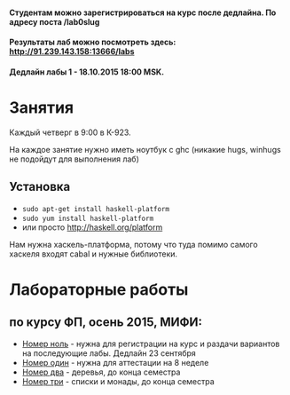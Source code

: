 #### Студентам можно зарегистрироваться на курс после дедлайна. По адресу поста /lab0slug
#### Результаты лаб можно посмотреть здесь: http://91.239.143.158:13666/labs
#### Дедлайн лабы 1 - 18.10.2015 18:00 MSK.

# Занятия

Каждый четверг в 9:00 в К-923.

На каждое занятие нужно иметь ноутбук с ghc (никакие hugs, winhugs не подойдут для выполнения лаб)

## Установка
* `sudo apt-get install haskell-platform`
* `sudo yum install haskell-platform`
* или просто http://haskell.org/platform

Нам нужна хаскель-платформа, потому что туда помимо самого хаскеля входят cabal и нужные библиотеки.

# Лабораторные работы

## по курсу ФП, осень 2015, МИФИ:

* [Номер ноль](/lab0) - нужна для регистрации на курс и раздачи вариантов на последующие лабы. Дедлайн 23 сентября
* [Номер один](/lab1) - нужна для аттестации на 8 неделе
* [Номер два](/lab2) - деревья, до конца семестра
* [Номер три](/lab3) - списки и монады, до конца семестра
